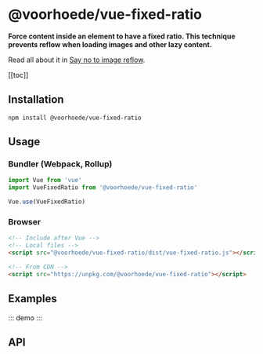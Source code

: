 # @voorhoede/vue-fixed-ratio

**Force content inside an element to have a fixed ratio. This technique prevents reflow when loading images and other lazy content.**

Read all about it in [Say no to image reflow](https://www.voorhoede.nl/en/blog/say-no-to-image-reflow/).

[[toc]]

## Installation

```
npm install @voorhoede/vue-fixed-ratio
```

## Usage

### Bundler (Webpack, Rollup)

```js
import Vue from 'vue'
import VueFixedRatio from '@voorhoede/vue-fixed-ratio'

Vue.use(VueFixedRatio)
```

### Browser

```html
<!-- Include after Vue -->
<!-- Local files -->
<script src="@voorhoede/vue-fixed-ratio/dist/vue-fixed-ratio.js"></script>

<!-- From CDN -->
<script src="https://unpkg.com/@voorhoede/vue-fixed-ratio"></script>
```

## Examples

::: demo
<vue-fixed-ratio></vue-fixed-ratio>
:::

<!-- The API section is auto generated, don't touch please -->

## API